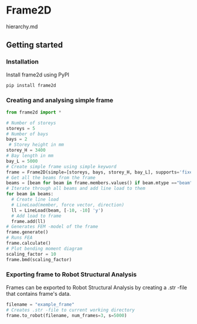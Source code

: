 # Frame2D

hierarchy.md

## Getting started

### Installation

Install frame2d using PyPI
```
pip install frame2d
```

### Creating and analysing simple frame

```python
from frame2d import *

# Number of storeys
storeys = 5
# Number of bays
bays = 2
 # Storey height in mm
storey_H = 3400
# Bay length in mm
bay_L = 5000
# Create simple frame using simple keyword
frame = Frame2D(simple=[storeys, bays, storey_H, bay_L], supports='fixed')
# Get all the beams from the frame
beams = [beam for beam in frame.members.values() if beam.mtype =="beam"]
# Iterate through all beams and add line load to them
for beam in beams:
  # Create line load
  # LineLoad(member, force vector, direction)
  ll = LineLoad(beam, [-10, -10] 'y')
  # Add load to frame
  frame.add(ll)
# Generates FEM -model of the frame
frame.generate()
# Runs FEA
frame.calculate()
# Plot bending moment diagram
scaling_factor = 10
frame.bmd(scaling_factor)
```

### Exporting frame to Robot Structural Analysis
Frames can be exported to Robot Structural Analysis by creating a .str -file that contains frame's data.

```python
filename = "example_frame"
# Creates .str -file to current working directory
frame.to_robot(filename, num_frames=3, s=5000)
```
